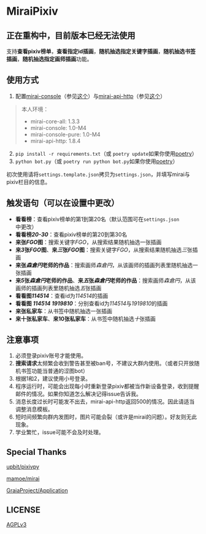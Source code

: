 MiraiPixiv
=====

## 正在重构中，目前版本已经无法使用

支持**查看pixiv榜单**，**查看指定id插画**，**随机抽选指定关键字插画**，**随机抽选书签插画**，**随机抽选指定画师插画**功能。

## 使用方式

1.  配置[mirai-console](https://github.com/mamoe/mirai-console)（参见[这个](https://github.com/mamoe/mirai-console/blob/master/docs/Run.md)）与[mirai-api-http](https://github.com/project-mirai/mirai-api-http)（参见[这个](https://github.com/project-mirai/mirai-api-http/blob/master/README.md)）

> 本人环境：
> 
> - mirai-core-all: 1.3.3
> - mirai-console: 1.0-M4
> - mirai-console-pure: 1.0-M4
> - mirai-api-http: 1.8.4

2. `pip install -r requirements.txt`（或 `poetry update`如果你使用[poetry](https://python-poetry.org/)）
3. `python bot.py`（或 `poetry run python bot.py`如果你使用[poetry](https://python-poetry.org/)）

初次使用请将`settings.template.json`拷贝为`settings.json`，并填写mirai与pixiv栏目的信息。

## 触发语句（可以在设置中更改）

- **看看榜**：查看pixiv榜单的第1到第20名（默认范围可在`settings.json`中更改）
- **看看榜*20-30***：查看pixiv榜单的第20到第30名
- **来张*FGO*图**：搜索关键字*FGO*，从搜索结果随机抽选一张插画
- **来*3*张*FGO*图**、**来*三*张*FGO*图**：搜索关键字*FGO*，从搜索结果随机抽选*三*张插画
- **来张*森倉円*老师的作品**：搜索画师*森倉円*，从该画师的插画列表里随机抽选一张插画
- **来*5*张*森倉円*老师的作品**、**来*五*张*森倉円*老师的作品**：搜索画师*森倉円*，从该画师的插画列表里随机抽选*五*张插画
- **看看图*114514***：查看id为*114514*的插画
- **看看图 *114514* *1919810***：分别查看id为*114514*与*1919810*的插画
- **来张私家车**：从书签中随机抽选一张插画
- **来十张私家车**、**来10张私家车**：从书签中随机抽选*十*张插画

## 注意事项

1. 必须登录pixiv账号才能使用。
2. **搜索请求**太频繁会收到警告甚至被ban号，不建议大群内使用。（或者只开放随机书签功能当普通的涩图bot）
3. 根据1和2，建议使用小号登录。
4. 程序运行时，可能会出现每小时重新登录pixiv都被当作新设备登录，收到提醒邮件的情况。如果你知道怎么解决记得issue告诉我。
5. 消息长度过长时可能发不出去，mirai-api-http返回500的情况。因此请适当调整消息模板。
6. 短时间频繁向群内发图时，图片可能会裂（或许是mirai的问题）。好友则无此现象。
7. 学业繁忙，issue可能不会及时处理。

## Special Thanks

[upbit/pixivpy](https://github.com/upbit/pixivpy)

[mamoe/mirai](https://github.com/mamoe/mirai)

[GraiaProject/Application](https://github.com/GraiaProject/Application)

## LICENSE

[AGPLv3](https://github.com/ssttkkl/MiraiPixiv/blob/master/LICENSE)
